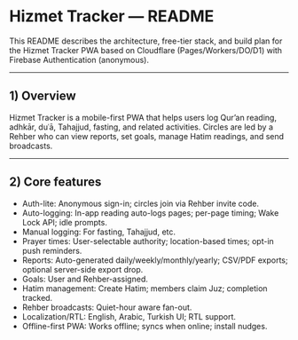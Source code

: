 # Hizmet Tracker — README

This README describes the architecture, free-tier stack, and build plan for the Hizmet Tracker PWA based on Cloudflare (Pages/Workers/DO/D1) with Firebase Authentication (anonymous).

---

## 1) Overview

Hizmet Tracker is a mobile-first PWA that helps users log Qur’an reading, adhkār, duʿā, Tahajjud, fasting, and related activities. Circles are led by a Rehber who can view reports, set goals, manage Hatim readings, and send broadcasts.

---
## 2) Core features

- Auth-lite: Anonymous sign-in; circles join via Rehber invite code.
- Auto-logging: In-app reading auto-logs pages; per-page timing; Wake Lock API; idle prompts.
- Manual logging: For fasting, Tahajjud, etc.
- Prayer times: User-selectable authority; location-based times; opt-in push reminders.
- Reports: Auto-generated daily/weekly/monthly/yearly; CSV/PDF exports; optional server-side export drop.
- Goals: User and Rehber-assigned.
- Hatim management: Create Hatim; members claim Juz; completion tracked.
- Rehber broadcasts: Quiet-hour aware fan-out.
- Localization/RTL: English, Arabic, Turkish UI; RTL support.
- Offline-first PWA: Works offline; syncs when online; install nudges.
